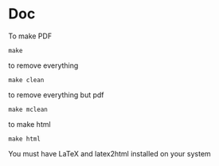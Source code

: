 # Doc

To make PDF
```
make
```

to remove everything
```
make clean
```

to remove everything but pdf
```
make mclean
```
to make html
```
make html
```

You must have LaTeX and latex2html installed on your system